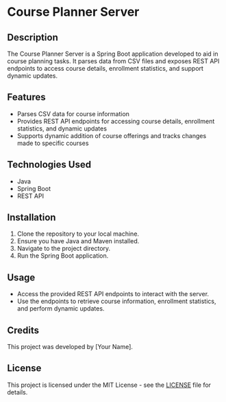 # Course Planner Server

## Description
The Course Planner Server is a Spring Boot application developed to aid in course planning tasks. It parses data from CSV files and exposes REST API endpoints to access course details, enrollment statistics, and support dynamic updates.

## Features
- Parses CSV data for course information
- Provides REST API endpoints for accessing course details, enrollment statistics, and dynamic updates
- Supports dynamic addition of course offerings and tracks changes made to specific courses

## Technologies Used
- Java
- Spring Boot
- REST API

## Installation
1. Clone the repository to your local machine.
2. Ensure you have Java and Maven installed.
3. Navigate to the project directory.
4. Run the Spring Boot application.

## Usage
- Access the provided REST API endpoints to interact with the server.
- Use the endpoints to retrieve course information, enrollment statistics, and perform dynamic updates.

## Credits
This project was developed by [Your Name].

## License
This project is licensed under the MIT License - see the [LICENSE](LICENSE) file for details.
